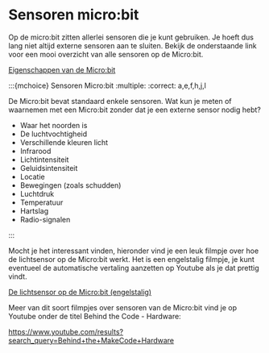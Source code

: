 # Sensoren micro:bit

Op de micro:bit zitten allerlei sensoren die je kunt gebruiken. Je hoeft dus lang niet altijd externe sensoren aan te sluiten. Bekijk de onderstaande link voor een mooi overzicht van alle sensoren op de Micro:bit.

[Eigenschappen van de Micro:bit](https://microbit.org/get-started/user-guide/overview/)

:::{mchoice} Sensoren Micro:bit
:multiple:
:correct: a,e,f,h,j,l

De Micro:bit bevat standaard enkele sensoren. Wat kun je meten of waarnemen met een Micro:bit zonder dat je een externe sensor nodig hebt?

* Waar het noorden is
* De luchtvochtigheid
* Verschillende kleuren licht
* Infrarood
* Lichtintensiteit
* Geluidsintensiteit
* Locatie
* Bewegingen (zoals schudden)
* Luchtdruk
* Temperatuur
* Hartslag
* Radio-signalen

:::

Mocht je het interessant vinden, hieronder vind je een leuk filmpje over hoe de lichtsensor op de Micro:bit werkt. Het is een engelstalig filmpje, je kunt eventueel de automatische vertaling aanzetten op Youtube als je dat prettig vindt.


[De lichtsensor op de Micro:bit (engelstalig)](https://www.youtube.com/watch?v=TKhCr-dQMBY&t=6s)

Meer van dit soort filmpjes over sensoren van de Micro:bit vind je op Youtube onder de titel Behind the Code - Hardware:

https://www.youtube.com/results?search_query=Behind+the+MakeCode+Hardware